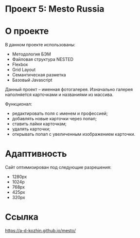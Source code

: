 # Проект 5: Mesto Russia 

# О проекте
В данном проекте использованы:
  - Методология БЭМ
  - Файловая структура NESTED
  - Flexbox
  - Grid Layout
  - Семантическая разметка
  - Базовый Javascript

Данный проект – именная фотогалерея. Изначально галерея наполняется карточками и названиями из массива.

Функционал:
- редактировать поля с именем и профессией;
- добавлять новые карточки через попап;
- ставить лайки карточкам;
- удалять карточки;
- открывать попап с увеличенным изображением карточки.

# Адаптивность
Сайт оптимизирован под следующие разрешения:
  - 1280px
  - 1024p
  - 768px
  - 425px
  - 320px

# Ссылка
https://a-d-kozhin.github.io/mesto/
